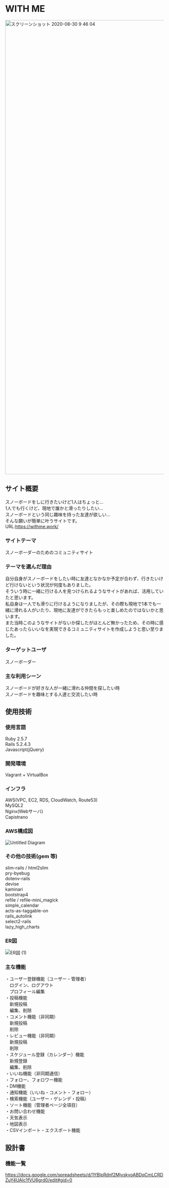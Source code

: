 # WITH ME
<img width="1440" alt="スクリーンショット 2020-08-30 9 46 04" src="https://user-images.githubusercontent.com/62163875/91648711-e7578f00-eaa5-11ea-933c-eb7ba3b1e105.png">

## サイト概要
スノーボードをしに行きたいけど1人はちょっと…<br>
1人でも行くけど、現地で誰かと滑ったりしたい…<br>
スノーボードという同じ趣味を持った友達が欲しい…<br>
そんな願いが簡単に叶うサイトです。<br>
URL:https://withme.work/


### サイトテーマ
スノーボーダーのためのコミュニティサイト


### テーマを選んだ理由
自分自身がスノーボードをしたい時に友達となかなか予定が合わず、行きたいけど行けないという状況が何度もありました。<br>
そういう時に一緒に行ける人を見つけられるようなサイトがあれば、活用していたと思います。<br>
私自身は一人でも滑りに行けるようになりましたが、その際も現地で1本でも一緒に滑れる人がいたり、現地に友達ができたらもっと楽しめたのではないかと思います。<br>
また当時このようなサイトがないか探したがほとんど無かったため、その時に感じたあったらいいなを実現できるコミュニティサイトを作成しようと思い至りました。


### ターゲットユーザ
スノーボーダー


### 主な利用シーン
スノーボードが好きな人が一緒に滑れる仲間を探したい時<br>
スノーボードを趣味とする人達と交流したい時

## 使用技術

### 使用言語
Ruby 2.5.7</br>
Rails 5.2.4.3</br>
Javascript(jQuery)</br>

### 開発環境
Vagrant + VirtualBox

### インフラ
AWS(VPC, EC2, RDS, CloudWatch, Route53)<br>
MySQL2<br>
Nginx(Webサーバ)<br>
Capistrano

### AWS構成図
![Untitled Diagram](https://user-images.githubusercontent.com/62163875/91648806-d78c7a80-eaa6-11ea-8f03-dd835d795723.png)

### その他の技術(gem 等)
slim-rails / html2slim<br>
pry-byebug<br>
dotenv-rails<br>
devise<br>
kaminari<br>
bootstrap4<br>
refile / refile-mini_magick<br>
simple_calendar<br>
acts-as-taggable-on<br>
rails_autolink<br>
select2-rails<br>
lazy_high_charts<br>

### ER図
![ER図 (1)](https://user-images.githubusercontent.com/62163875/91648848-8fba2300-eaa7-11ea-807b-e73ab0d43d41.png)

### 主な機能
・ユーザー登録機能（ユーザー・管理者）<br>
　ログイン、ログアウト<br>
　プロフィール編集<br>
・投稿機能<br>
　新規投稿<br>
　編集、削除<br>
・コメント機能（非同期）<br>
　新規投稿<br>
　削除<br>
・レビュー機能（非同期）<br>
　新規投稿<br>
　削除<br>
・スケジュール登録（カレンダー）機能<br>
　新規登録<br>
　編集、削除<br>
・いいね機能（非同期通信）<br>
・フォロー、フォロワー機能<br>
・DM機能<br>
・通知機能（いいね・コメント・フォロー）<br>
・検索機能（ユーザー・ゲレンデ・投稿）<br>
・ソート機能（管理者ページ全項目）<br>
・お問い合わせ機能<br>
・天気表示<br>
・地図表示<br>
・CSVインポート・エクスポート機能<br>


## 設計書

### 機能一覧
https://docs.google.com/spreadsheets/d/1YBlpRdnf2MjyskyoABDqCmLCRDZuY4UAIc1fVU6grd0/edit#gid=0


